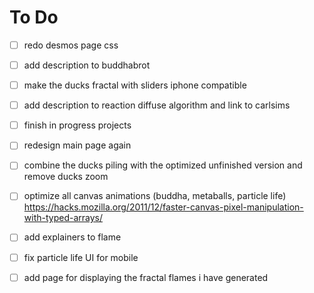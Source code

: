 # To Do
- [ ] redo desmos page css
- [ ] add description to buddhabrot
- [ ] make the ducks fractal with sliders iphone compatible
- [ ] add description to reaction diffuse algorithm and link to carlsims
- [ ] finish in progress projects
- [ ] redesign main page again
- [ ] combine the ducks piling with the optimized unfinished version and remove ducks zoom
- [ ] optimize all canvas animations (buddha, metaballs, particle life) https://hacks.mozilla.org/2011/12/faster-canvas-pixel-manipulation-with-typed-arrays/
- [ ] add explainers to flame
- [ ] fix particle life UI for mobile
- [ ] add page for displaying the fractal flames i have generated

